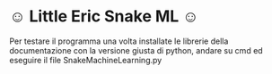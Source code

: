# ☺ Little Eric Snake ML ☺
Per testare il programma una volta installate le librerie della documentazione con la versione giusta di python, andare su cmd ed eseguire il file SnakeMachineLearning.py 
